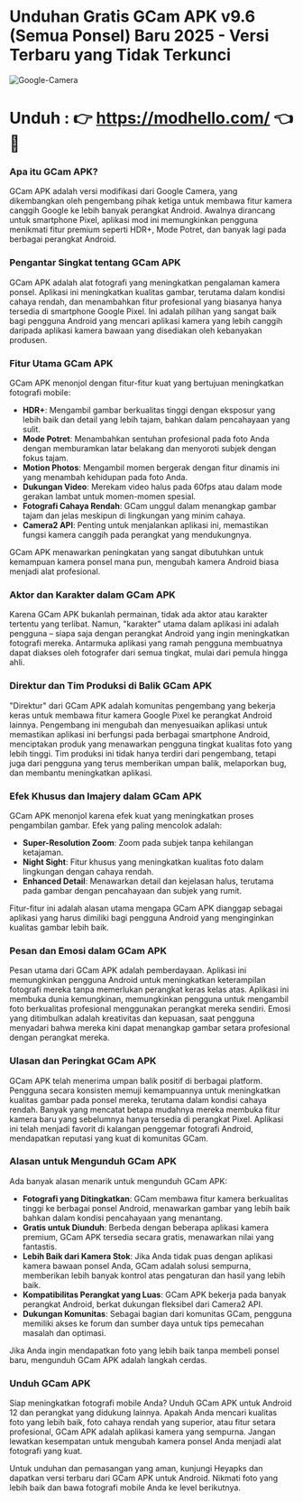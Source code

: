 # Unduhan Gratis GCam APK v9.6 (Semua Ponsel) Baru 2025 - Versi Terbaru yang Tidak Terkunci

![Google-Camera](https://github.com/user-attachments/assets/a7ea0574-ddae-4130-9b16-1676c1e57242)


# Unduh : 👉 https://modhello.com/ 👈📲

### Apa itu GCam APK?

GCam APK adalah versi modifikasi dari Google Camera, yang dikembangkan oleh pengembang pihak ketiga untuk membawa fitur kamera canggih Google ke lebih banyak perangkat Android. Awalnya dirancang untuk smartphone Pixel, aplikasi mod ini memungkinkan pengguna menikmati fitur premium seperti HDR+, Mode Potret, dan banyak lagi pada berbagai perangkat Android.

### Pengantar Singkat tentang GCam APK

GCam APK adalah alat fotografi yang meningkatkan pengalaman kamera ponsel. Aplikasi ini meningkatkan kualitas gambar, terutama dalam kondisi cahaya rendah, dan menambahkan fitur profesional yang biasanya hanya tersedia di smartphone Google Pixel. Ini adalah pilihan yang sangat baik bagi pengguna Android yang mencari aplikasi kamera yang lebih canggih daripada aplikasi kamera bawaan yang disediakan oleh kebanyakan produsen.

### Fitur Utama GCam APK

GCam APK menonjol dengan fitur-fitur kuat yang bertujuan meningkatkan fotografi mobile:

- **HDR+**: Mengambil gambar berkualitas tinggi dengan eksposur yang lebih baik dan detail yang lebih tajam, bahkan dalam pencahayaan yang sulit.
- **Mode Potret**: Menambahkan sentuhan profesional pada foto Anda dengan memburamkan latar belakang dan menyoroti subjek dengan fokus tajam.
- **Motion Photos**: Mengambil momen bergerak dengan fitur dinamis ini yang menambah kehidupan pada foto Anda.
- **Dukungan Video**: Merekam video halus pada 60fps atau dalam mode gerakan lambat untuk momen-momen spesial.
- **Fotografi Cahaya Rendah**: GCam unggul dalam menangkap gambar tajam dan jelas meskipun di lingkungan yang minim cahaya.
- **Camera2 API**: Penting untuk menjalankan aplikasi ini, memastikan fungsi kamera canggih pada perangkat yang mendukungnya.

GCam APK menawarkan peningkatan yang sangat dibutuhkan untuk kemampuan kamera ponsel mana pun, mengubah kamera Android biasa menjadi alat profesional.

### Aktor dan Karakter dalam GCam APK

Karena GCam APK bukanlah permainan, tidak ada aktor atau karakter tertentu yang terlibat. Namun, "karakter" utama dalam aplikasi ini adalah pengguna – siapa saja dengan perangkat Android yang ingin meningkatkan fotografi mereka. Antarmuka aplikasi yang ramah pengguna membuatnya dapat diakses oleh fotografer dari semua tingkat, mulai dari pemula hingga ahli.

### Direktur dan Tim Produksi di Balik GCam APK

"Direktur" dari GCam APK adalah komunitas pengembang yang bekerja keras untuk membawa fitur kamera Google Pixel ke perangkat Android lainnya. Pengembang ini mengubah dan menyesuaikan aplikasi untuk memastikan aplikasi ini berfungsi pada berbagai smartphone Android, menciptakan produk yang menawarkan pengguna tingkat kualitas foto yang lebih tinggi. Tim produksi ini tidak hanya terdiri dari pengembang, tetapi juga dari pengguna yang terus memberikan umpan balik, melaporkan bug, dan membantu meningkatkan aplikasi.

### Efek Khusus dan Imajery dalam GCam APK

GCam APK menonjol karena efek kuat yang meningkatkan proses pengambilan gambar. Efek yang paling mencolok adalah:

- **Super-Resolution Zoom**: Zoom pada subjek tanpa kehilangan ketajaman.
- **Night Sight**: Fitur khusus yang meningkatkan kualitas foto dalam lingkungan dengan cahaya rendah.
- **Enhanced Detail**: Menawarkan detail dan kejelasan halus, terutama pada gambar dengan pencahayaan dan subjek yang rumit.

Fitur-fitur ini adalah alasan utama mengapa GCam APK dianggap sebagai aplikasi yang harus dimiliki bagi pengguna Android yang menginginkan kualitas gambar lebih baik.

### Pesan dan Emosi dalam GCam APK

Pesan utama dari GCam APK adalah pemberdayaan. Aplikasi ini memungkinkan pengguna Android untuk meningkatkan keterampilan fotografi mereka tanpa memerlukan perangkat keras kelas atas. Aplikasi ini membuka dunia kemungkinan, memungkinkan pengguna untuk mengambil foto berkualitas profesional menggunakan perangkat mereka sendiri. Emosi yang ditimbulkan adalah kreativitas dan kepuasan, saat pengguna menyadari bahwa mereka kini dapat menangkap gambar setara profesional dengan perangkat mereka.

### Ulasan dan Peringkat GCam APK

GCam APK telah menerima umpan balik positif di berbagai platform. Pengguna secara konsisten memuji kemampuannya untuk meningkatkan kualitas gambar pada ponsel mereka, terutama dalam kondisi cahaya rendah. Banyak yang mencatat betapa mudahnya mereka membuka fitur kamera baru yang sebelumnya hanya tersedia di perangkat Pixel. Aplikasi ini telah menjadi favorit di kalangan penggemar fotografi Android, mendapatkan reputasi yang kuat di komunitas GCam.

### Alasan untuk Mengunduh GCam APK

Ada banyak alasan menarik untuk mengunduh GCam APK:

- **Fotografi yang Ditingkatkan**: GCam membawa fitur kamera berkualitas tinggi ke berbagai ponsel Android, menawarkan gambar yang lebih baik bahkan dalam kondisi pencahayaan yang menantang.
- **Gratis untuk Diunduh**: Berbeda dengan beberapa aplikasi kamera premium, GCam APK tersedia secara gratis, menawarkan nilai yang fantastis.
- **Lebih Baik dari Kamera Stok**: Jika Anda tidak puas dengan aplikasi kamera bawaan ponsel Anda, GCam adalah solusi sempurna, memberikan lebih banyak kontrol atas pengaturan dan hasil yang lebih baik.
- **Kompatibilitas Perangkat yang Luas**: GCam APK bekerja pada banyak perangkat Android, berkat dukungan fleksibel dari Camera2 API.
- **Dukungan Komunitas**: Sebagai bagian dari komunitas GCam, pengguna memiliki akses ke forum dan sumber daya untuk tips pemecahan masalah dan optimasi.

Jika Anda ingin mendapatkan foto yang lebih baik tanpa membeli ponsel baru, mengunduh GCam APK adalah langkah cerdas.

### Unduh GCam APK

Siap meningkatkan fotografi mobile Anda? Unduh GCam APK untuk Android 12 dan perangkat yang didukung lainnya. Apakah Anda mencari kualitas foto yang lebih baik, foto cahaya rendah yang superior, atau fitur setara profesional, GCam APK adalah aplikasi kamera yang sempurna. Jangan lewatkan kesempatan untuk mengubah kamera ponsel Anda menjadi alat fotografi yang kuat.

Untuk unduhan dan pemasangan yang aman, kunjungi Heyapks dan dapatkan versi terbaru dari GCam APK untuk Android. Nikmati foto yang lebih baik dan bawa fotografi mobile Anda ke level berikutnya.
